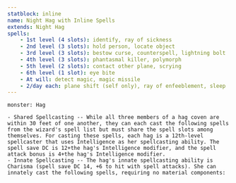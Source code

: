 ```yaml
---
statblock: inline
name: Night Hag with Inline Spells
extends: Night Hag
spells:
	- 1st level (4 slots): identify, ray of sickness
	- 2nd level (3 slots): hold person, locate object
	- 3rd level (3 slots): bestow curse, counterspell, lightning bolt
	- 4th level (3 slots): phantasmal killer, polymorph
	- 5th level (2 slots): contact other plane, scrying
	- 6th level (1 slot): eye bite
	- At will: detect magic, magic missile
	- 2/day each: plane shift (self only), ray of enfeeblement, sleep
---
```


```statblock
monster: Hag
```

	- Shared Spellcasting -- While all three members of a hag coven are within 30 feet of one another, they can each cast the following spells from the wizard's spell list but must share the spell slots among themselves. For casting these spells, each hag is a 12th-level spellcaster that uses Intelligence as her spellcasting ability. The spell save DC is 12+the hag's Intelligence modifier, and the spell attack bonus is 4+the hag's Intelligence modifier.
	- Innate Spellcasting -- The hag's innate spellcasting ability is Charisma (spell save DC 14, +6 to hit with spell attacks). She can innately cast the following spells, requiring no material components:

```dataviewjs
```